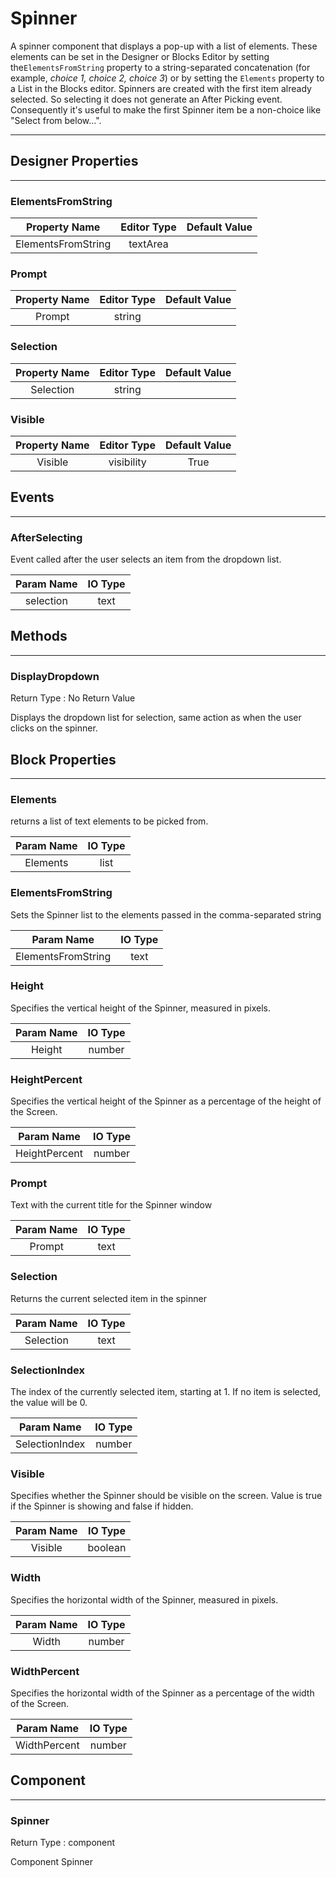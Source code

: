 <!--
  Copyright © 2013-2021 AIIE-ADL, All rights reserved
  Released under the Apache License, Version 2.0
  http://www.apache.org/licenses/LICENSE-2.0
-->

# Spinner

A spinner component that displays a pop-up with a list of elements. These elements can be set in the Designer or Blocks Editor by setting the`ElementsFromString` property to a string-separated concatenation (for example, _choice 1, choice 2, choice 3_) or by setting the `Elements` property to a List in the Blocks editor. Spinners are created with the first item already selected. So selecting it does not generate an After Picking event. Consequently it's useful to make the first Spinner item be a non-choice like "Select from below...".

---

## Designer Properties

---

### ElementsFromString

|    Property Name   | Editor Type | Default Value |
| :----------------: | :---------: | :-----------: |
| ElementsFromString |   textArea  |               |

### Prompt

| Property Name | Editor Type | Default Value |
| :-----------: | :---------: | :-----------: |
|     Prompt    |    string   |               |

### Selection

| Property Name | Editor Type | Default Value |
| :-----------: | :---------: | :-----------: |
|   Selection   |    string   |               |

### Visible

| Property Name | Editor Type | Default Value |
| :-----------: | :---------: | :-----------: |
|    Visible    |  visibility |      True     |

## Events

---

### AfterSelecting

<div block-type = "component_event" component-selector = "Spinner" event-selector = "AfterSelecting" id = "spinner-afterselecting"></div>

Event called after the user selects an item from the dropdown list.

| Param Name | IO Type |
| :--------: | :-----: |
|  selection |   text  |

## Methods

---

### DisplayDropdown

<div block-type = "component_method" component-selector = "Spinner" method-selector = "DisplayDropdown" id = "spinner-displaydropdown"></div>

Return Type : No Return Value

Displays the dropdown list for selection, same action as when the user clicks on the spinner.

## Block Properties

---

### Elements

<div block-type = "component_set_get" component-selector = "Spinner" property-selector = "Elements" property-type = "get" id = "get-spinner-elements"></div>

<div block-type = "component_set_get" component-selector = "Spinner" property-selector = "Elements" property-type = "set" id = "set-spinner-elements"></div>

returns a list of text elements to be picked from.

| Param Name | IO Type |
| :--------: | :-----: |
|  Elements  |   list  |

### ElementsFromString

<div block-type = "component_set_get" component-selector = "Spinner" property-selector = "ElementsFromString" property-type = "set" id = "set-spinner-elementsfromstring"></div>

Sets the Spinner list to the elements passed in the comma-separated string

|     Param Name     | IO Type |
| :----------------: | :-----: |
| ElementsFromString |   text  |

### Height

<div block-type = "component_set_get" component-selector = "Spinner" property-selector = "Height" property-type = "get" id = "get-spinner-height"></div>

<div block-type = "component_set_get" component-selector = "Spinner" property-selector = "Height" property-type = "set" id = "set-spinner-height"></div>

Specifies the vertical height of the Spinner, measured in pixels.

| Param Name | IO Type |
| :--------: | :-----: |
|   Height   |  number |

### HeightPercent

<div block-type = "component_set_get" component-selector = "Spinner" property-selector = "HeightPercent" property-type = "set" id = "set-spinner-heightpercent"></div>

Specifies the vertical height of the Spinner as a percentage of the height of the Screen.

|   Param Name  | IO Type |
| :-----------: | :-----: |
| HeightPercent |  number |

### Prompt

<div block-type = "component_set_get" component-selector = "Spinner" property-selector = "Prompt" property-type = "get" id = "get-spinner-prompt"></div>

<div block-type = "component_set_get" component-selector = "Spinner" property-selector = "Prompt" property-type = "set" id = "set-spinner-prompt"></div>

Text with the current title for the Spinner window

| Param Name | IO Type |
| :--------: | :-----: |
|   Prompt   |   text  |

### Selection

<div block-type = "component_set_get" component-selector = "Spinner" property-selector = "Selection" property-type = "get" id = "get-spinner-selection"></div>

<div block-type = "component_set_get" component-selector = "Spinner" property-selector = "Selection" property-type = "set" id = "set-spinner-selection"></div>

Returns the current selected item in the spinner

| Param Name | IO Type |
| :--------: | :-----: |
|  Selection |   text  |

### SelectionIndex

<div block-type = "component_set_get" component-selector = "Spinner" property-selector = "SelectionIndex" property-type = "get" id = "get-spinner-selectionindex"></div>

<div block-type = "component_set_get" component-selector = "Spinner" property-selector = "SelectionIndex" property-type = "set" id = "set-spinner-selectionindex"></div>

The index of the currently selected item, starting at 1. If no item is selected, the value will be 0.

|   Param Name   | IO Type |
| :------------: | :-----: |
| SelectionIndex |  number |

### Visible

<div block-type = "component_set_get" component-selector = "Spinner" property-selector = "Visible" property-type = "get" id = "get-spinner-visible"></div>

<div block-type = "component_set_get" component-selector = "Spinner" property-selector = "Visible" property-type = "set" id = "set-spinner-visible"></div>

Specifies whether the Spinner should be visible on the screen. Value is true if the Spinner is showing and false if hidden.

| Param Name | IO Type |
| :--------: | :-----: |
|   Visible  | boolean |

### Width

<div block-type = "component_set_get" component-selector = "Spinner" property-selector = "Width" property-type = "get" id = "get-spinner-width"></div>

<div block-type = "component_set_get" component-selector = "Spinner" property-selector = "Width" property-type = "set" id = "set-spinner-width"></div>

Specifies the horizontal width of the Spinner, measured in pixels.

| Param Name | IO Type |
| :--------: | :-----: |
|    Width   |  number |

### WidthPercent

<div block-type = "component_set_get" component-selector = "Spinner" property-selector = "WidthPercent" property-type = "set" id = "set-spinner-widthpercent"></div>

Specifies the horizontal width of the Spinner as a percentage of the width of the Screen.

|  Param Name  | IO Type |
| :----------: | :-----: |
| WidthPercent |  number |

## Component

---

### Spinner

<div block-type = "component_component_block" component-selector = "Spinner" id = "component-spinner"></div>

Return Type : component

Component Spinner

